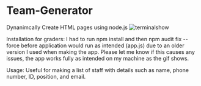 # Team-Generator
 Dynanimcally Create HTML pages using node.js
![terminalshow](https://github.com/ForrestPangle/Team-Generator/blob/master/gifUnder25mb.gif?raw=true)

Installation for graders: I had to run npm install and then npm audit fix --force before application would run as intended (app.js) due to an older version I used when making the app. Please let me know if this causes any issues, the app works fully as intended on my machine as the gif shows.

Usage: Useful for making a list of staff with details such as name, phone number, ID, position, and email. 
